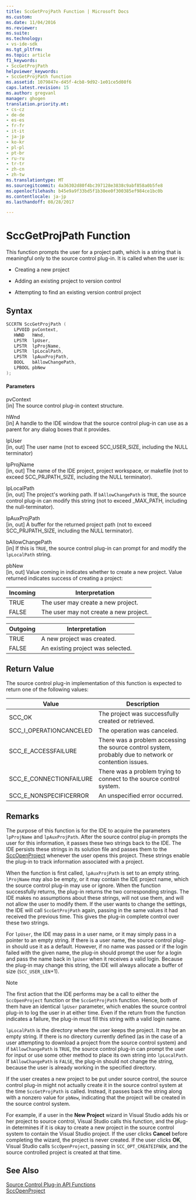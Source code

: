 ```yaml
---
title: SccGetProjPath Function | Microsoft Docs
ms.custom: 
ms.date: 11/04/2016
ms.reviewer: 
ms.suite: 
ms.technology:
- vs-ide-sdk
ms.tgt_pltfrm: 
ms.topic: article
f1_keywords:
- SccGetProjPath
helpviewer_keywords:
- SccGetProjPath function
ms.assetid: 1079847e-d45f-4cb8-9d92-1e01ce5d08f6
caps.latest.revision: 15
ms.author: gregvanl
manager: ghogen
translation.priority.mt:
- cs-cz
- de-de
- es-es
- fr-fr
- it-it
- ja-jp
- ko-kr
- pl-pl
- pt-br
- ru-ru
- tr-tr
- zh-cn
- zh-tw
ms.translationtype: MT
ms.sourcegitcommit: 4a36302d80f4bc397128e3838c9abf858a0b5fe8
ms.openlocfilehash: b45e9a9f33bd5f1b30ee0f300385ef984ce1bc0b
ms.contentlocale: ja-jp
ms.lasthandoff: 08/28/2017

---
```

# <a name="sccgetprojpath-function"></a>SccGetProjPath Function
This function prompts the user for a project path, which is a string that is meaningful only to the source control plug-in. It is called when the user is:  
  
-   Creating a new project  
  
-   Adding an existing project to version control  
  
-   Attempting to find an existing version control project  
  
## <a name="syntax"></a>Syntax  
  
```cpp  
SCCRTN SccGetProjPath (  
   LPVOID pvContext,  
   HWND   hWnd,  
   LPSTR  lpUser,  
   LPSTR  lpProjName,  
   LPSTR  lpLocalPath,  
   LPSTR  lpAuxProjPath,  
   BOOL   bAllowChangePath,  
   LPBOOL pbNew  
);  
```  
  
#### <a name="parameters"></a>Parameters  
 pvContext  
 [in] The source control plug-in context structure.  
  
 hWnd  
 [in] A handle to the IDE window that the source control plug-in can use as a parent for any dialog boxes that it provides.  
  
 lpUser  
 [in, out] The user name (not to exceed SCC_USER_SIZE, including the NULL terminator)  
  
 lpProjName  
 [in, out] The name of the IDE project, project workspace, or makefile (not to exceed SCC_PRJPATH_SIZE, including the NULL terminator).  
  
 lpLocalPath  
 [in, out] The project's working path. If `bAllowChangePath` is `TRUE`, the source control plug-in can modify this string (not to exceed _MAX_PATH, including the null-terminator).  
  
 lpAuxProjPath  
 [in, out] A buffer for the returned project path (not to exceed SCC_PRJPATH_SIZE, including the NULL terminator).  
  
 bAllowChangePath  
 [in] If this is `TRUE`, the source control plug-in can prompt for and modify the `lpLocalPath` string.  
  
 pbNew  
 [in, out] Value coming in indicates whether to create a new project. Value returned indicates success of creating a project:  
  
|Incoming|Interpretation|  
|--------------|--------------------|  
|TRUE|The user may create a new project.|  
|FALSE|The user may not create a new project.|  
  
|Outgoing|Interpretation|  
|--------------|--------------------|  
|TRUE|A new project was created.|  
|FALSE|An existing project was selected.|  
  
## <a name="return-value"></a>Return Value  
 The source control plug-in implementation of this function is expected to return one of the following values:  
  
|Value|Description|  
|-----------|-----------------|  
|SCC_OK|The project was successfully created or retrieved.|  
|SCC_I_OPERATIONCANCELED|The operation was canceled.|  
|SCC_E_ACCESSFAILURE|There was a problem accessing the source control system, probably due to network or contention issues.|  
|SCC_E_CONNECTIONFAILURE|There was a problem trying to connect to the source control system.|  
|SCC_E_NONSPECIFICERROR|An unspecified error occurred.|  
  
## <a name="remarks"></a>Remarks  
 The purpose of this function is for the IDE to acquire the parameters `lpProjName` and `lpAuxProjPath`. After the source control plug-in prompts the user for this information, it passes these two strings back to the IDE. The IDE persists these strings in its solution file and passes them to the [SccOpenProject](../extensibility/sccopenproject-function.md) whenever the user opens this project. These strings enable the plug-in to track information associated with a project.  
  
 When the function is first called, `lpAuxProjPath` is set to an empty string. `lProjName` may also be empty, or it may contain the IDE project name, which the source control plug-in may use or ignore. When the function successfully returns, the plug-in returns the two corresponding strings. The IDE makes no assumptions about these strings, will not use them, and will not allow the user to modify them. If the user wants to change the settings, the IDE will call `SccGetProjPath` again, passing in the same values it had received the previous time. This gives the plug-in complete control over these two strings.  
  
 For `lpUser`, the IDE may pass in a user name, or it may simply pass in a pointer to an empty string. If there is a user name, the source control plug-in should use it as a default. However, if no name was passed or if the login failed with the given name, the plug-in should prompt the user for a login and pass the name back in `lpUser` when it receives a valid login. Because the plug-in may change this string, the IDE will always allocate a buffer of size (`SCC_USER_LEN`+1).  
  
> [!NOTE]
>  The first action that the IDE performs may be a call to either the `SccOpenProject` function or the `SccGetProjPath` function. Hence, both of them have an identical `lpUser` parameter, which enables the source control plug-in to log the user in at either time. Even if the return from the function indicates a failure, the plug-in must fill this string with a valid login name.  
  
 `lpLocalPath` is the directory where the user keeps the project. It may be an empty string. If there is no directory currently defined (as in the case of a user attempting to download a project from the source control system) and if `bAllowChangePath` is `TRUE`, the source control plug-in can prompt the user for input or use some other method to place its own string into `lpLocalPath`. If `bAllowChangePath` is `FALSE`, the plug-in should not change the string, because the user is already working in the specified directory.  
  
 If the user creates a new project to be put under source control, the source control plug-in might not actually create it in the source control system at the time `SccGetProjPath` is called. Instead, it passes back the string along with a nonzero value for `pbNew`, indicating that the project will be created in the source control system.  
  
 For example, if a user in the **New Project** wizard in Visual Studio adds his or her project to source control, Visual Studio calls this function, and the plug-in determines if it is okay to create a new project in the source control system to contain the Visual Studio project. If the user clicks **Cancel** before completing the wizard, the project is never created. If the user clicks **OK**, Visual Studio calls `SccOpenProject`, passing in `SCC_OPT_CREATEIFNEW`, and the source controlled project is created at that time.  
  
## <a name="see-also"></a>See Also  
 [Source Control Plug-in API Functions](../extensibility/source-control-plug-in-api-functions.md)   
 [SccOpenProject](../extensibility/sccopenproject-function.md)
